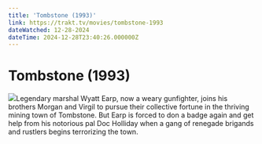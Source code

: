```yaml
---
title: 'Tombstone (1993)' 
link: https://trakt.tv/movies/tombstone-1993
dateWatched: 12-28-2024
dateTime: 2024-12-28T23:40:26.000000Z
---
```

# Tombstone (1993)

![](https://walter-r2.trakt.tv/images/movies/000/006/982/fanarts/thumb/2a1130eeb2.jpg)Legendary marshal Wyatt Earp, now a weary gunfighter, joins his brothers Morgan and Virgil to pursue their collective fortune in the thriving mining town of Tombstone. But Earp is forced to don a badge again and get help from his notorious pal Doc Holliday when a gang of renegade brigands and rustlers begins terrorizing the town.